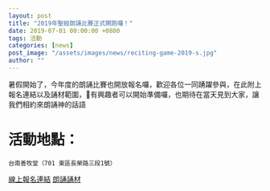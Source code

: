 ```yaml
---
layout: post
title: "2019年聖經朗誦比賽正式開跑囉！"
date: 2019-07-01 00:00:00 +0800
tags: 活動
categories: [news]
post_image: "/assets/images/news/reciting-game-2019-s.jpg"
author: ""
---
```


暑假開始了，今年度的朗誦比賽也開放報名囉，歡迎各位一同踴躍參與，在此附上報名連結以及誦材範圍，有興趣者可以開始準備囉，也期待在當天見到大家，讓我們相約來朗誦神的話語
 

# 活動地點：
    台南善牧堂（701 東區長榮路三段1號）

 
<a class="main-btn main-btn-2" href="http://bit.ly/2RJFNz5">線上報名連結</a>
<a class="main-btn main-btn-2" href="https://www.facebook.com/notes/%E9%98%BF%E7%88%BE%E6%B3%95%E5%85%92%E7%AB%A5%E8%AE%80%E7%B6%93%E5%8D%94%E6%9C%83/2019%E5%B9%B4%E7%AC%AC%E5%85%AB%E5%B1%86%E6%9C%97%E8%AA%A6%E6%AF%94%E8%B3%BD%E8%AA%A6%E6%9D%90/1306063939568683/?__xts__%5B0%5D=68.ARDSmDAW3Vr2nFpGSBZ--b8tmYAx1D1LVtxuDkAka35_4DG25cyE8TKg-WBMQcMJMWa7nLWsh8mjGoCs55IvEkhFVv60xTpR7y-HH3WKKsLWEKN70CPJ_Kb6WRJLjFlExroIn4DX3a3ZQZLEl-qRQsCDYhZ7K2RMtR_JXpt3nfKuVRznZa6ILXMpHHm6Ihe5m_QVcbqhwQJOITqFqXOi-24uLbCI8vb1iH67QtBDvfciFR4-wn5iuhPKbPnF9kzNgaooHsudlF-yykOjuXLzMyrILwj8pP01reR8RYlJPTRo9UIfL0gl2OZvS6f63G-mHmQ7vneY8hOAIB0w3X8vnmwr&__tn__=HH-R">朗誦誦材</a> 